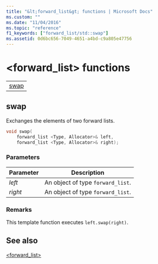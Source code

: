 ```yaml
---
title: "&lt;forward_list&gt; functions | Microsoft Docs"
ms.custom: ""
ms.date: "11/04/2016"
ms.topic: "reference"
f1_keywords: ["forward_list/std::swap"]
ms.assetid: 0d6bc656-7049-4651-a4bd-c9a805e47756
---
```

# &lt;forward_list&gt; functions

||
|-|
|[swap](#swap)|

## <a name="swap"></a>  swap

Exchanges the elements of two forward lists.

```cpp
void swap(
    forward_list <Type, Allocator>& left,
    forward_list <Type, Allocator>& right);
```

### Parameters

|Parameter|Description|
|---------------|-----------------|
|*left*|An object of type `forward_list`.|
|*right*|An object of type `forward_list`.|

### Remarks

This template function executes `left.swap(right)`.

## See also

[<forward_list>](../standard-library/forward-list.md)<br/>
